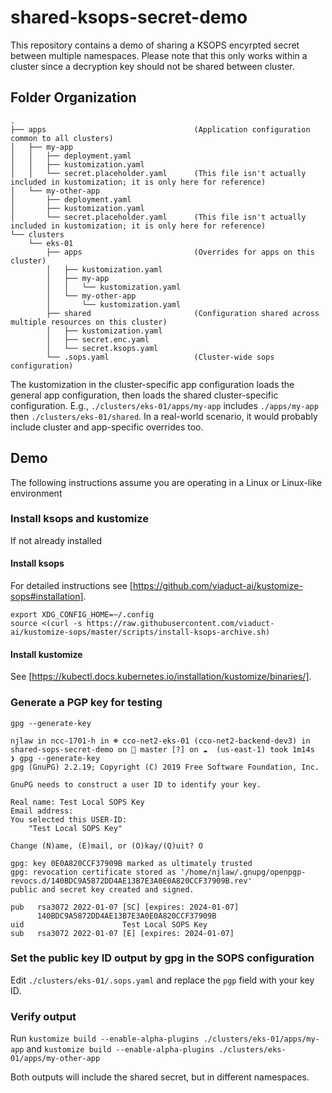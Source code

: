 # shared-ksops-secret-demo

This repository contains a demo of sharing a KSOPS encyrpted secret between 
multiple namespaces.  Please note that this only works within a cluster since 
a decryption key should not be shared between cluster.

## Folder Organization

```
.
├── apps                                 (Application configuration common to all clusters)
│   ├── my-app
│   │   ├── deployment.yaml
│   │   ├── kustomization.yaml
│   │   └── secret.placeholder.yaml      (This file isn't actually included in kustomization; it is only here for reference)
│   └── my-other-app
│       ├── deployment.yaml
│       ├── kustomization.yaml
│       └── secret.placeholder.yaml      (This file isn't actually included in kustomization; it is only here for reference)
└── clusters
    └── eks-01
        ├── apps                         (Overrides for apps on this cluster)
        │   ├── kustomization.yaml
        │   ├── my-app
        │   │   └── kustomization.yaml
        │   └── my-other-app
        │       └── kustomization.yaml
        ├── shared                       (Configuration shared across multiple resources on this cluster)
        │   ├── kustomization.yaml
        │   ├── secret.enc.yaml
        │   └── secret.ksops.yaml
        └── .sops.yaml                   (Cluster-wide sops configuration)
```

The kustomization in the cluster-specific app configuration loads the general app configuration, then loads the shared cluster-specific configuration.  E.g.,
`./clusters/eks-01/apps/my-app` includes `./apps/my-app` then `./clusters/eks-01/shared`.  In a real-world scenario, it would probably include cluster and app-specific overrides too.

## Demo

The following instructions assume you are operating in a Linux or Linux-like environment

### Install ksops and kustomize

If not already installed

#### Install ksops

For detailed instructions see [https://github.com/viaduct-ai/kustomize-sops#installation].

```
export XDG_CONFIG_HOME=~/.config
source <(curl -s https://raw.githubusercontent.com/viaduct-ai/kustomize-sops/master/scripts/install-ksops-archive.sh)
```

#### Install kustomize

See [https://kubectl.docs.kubernetes.io/installation/kustomize/binaries/].

### Generate a PGP key for testing

`gpg --generate-key`

```
njlaw in ncc-1701-h in ☸ cco-net2-eks-01 (cco-net2-backend-dev3) in shared-sops-secret-demo on  master [?] on ☁️  (us-east-1) took 1m14s 
❯ gpg --generate-key 
gpg (GnuPG) 2.2.19; Copyright (C) 2019 Free Software Foundation, Inc.

GnuPG needs to construct a user ID to identify your key.

Real name: Test Local SOPS Key
Email address: 
You selected this USER-ID:
    "Test Local SOPS Key"

Change (N)ame, (E)mail, or (O)kay/(Q)uit? O

gpg: key 0E0A820CCF37909B marked as ultimately trusted
gpg: revocation certificate stored as '/home/njlaw/.gnupg/openpgp-revocs.d/140BDC9A5872DD4AE13B7E3A0E0A820CCF37909B.rev'
public and secret key created and signed.

pub   rsa3072 2022-01-07 [SC] [expires: 2024-01-07]
      140BDC9A5872DD4AE13B7E3A0E0A820CCF37909B
uid                      Test Local SOPS Key
sub   rsa3072 2022-01-07 [E] [expires: 2024-01-07]
```

### Set the public key ID output by gpg in the SOPS configuration

Edit `./clusters/eks-01/.sops.yaml` and replace the `pgp` field with your key ID.

### Verify output

Run `kustomize build --enable-alpha-plugins ./clusters/eks-01/apps/my-app`
and `kustomize build --enable-alpha-plugins ./clusters/eks-01/apps/my-other-app`

Both outputs will include the shared secret, but in different namespaces.
